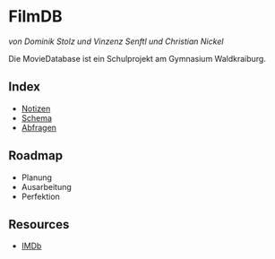 # FilmDB
*von Dominik Stolz und Vinzenz Senftl und Christian Nickel*

Die MovieDatabase ist ein Schulprojekt am Gymnasium Waldkraiburg.


## Index
* [Notizen](/Notizen.md)
* [Schema](/Schema.md)
* [Abfragen](/Abfragen.md)

## Roadmap
* Planung
* Ausarbeitung
* Perfektion

## Resources
* [IMDb](http://www.imdb.com/)


